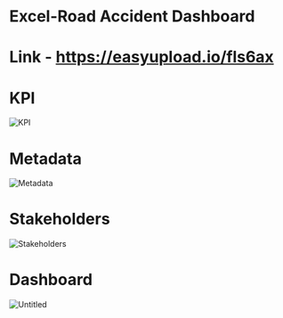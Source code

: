 # Excel-Road Accident Dashboard

# Link - https://easyupload.io/fls6ax

# KPI

![KPI](https://github.com/Sagarbhar/Excel-Road-Accident-Dashboard/assets/168229258/b4a39537-156d-44e2-aa0b-046abb573062)

# Metadata

![Metadata](https://github.com/Sagarbhar/Excel-Road-Accident-Dashboard/assets/168229258/7561425b-bfe3-4f3e-b73a-0a31a0f5eb68)

# Stakeholders

![Stakeholders](https://github.com/Sagarbhar/Excel-Road-Accident-Dashboard/assets/168229258/eb0f7d5f-f920-4ce0-a1ec-a4435d0c7d9a)

# Dashboard

![Untitled](https://github.com/Sagarbhar/Excel-Road-Accident-Dashboard/assets/168229258/d11783d3-19cc-4922-ac75-ad851bb99416)
